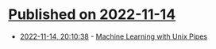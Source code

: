 # [Published on 2022-11-14](index.md)

* [2022-11-14, 20:10:38](https://lobste.rs/s/fbphgg/machine_learning_with_unix_pipes) - [Machine Learning with Unix Pipes](https://jott.live/markdown/ml_pipes)
